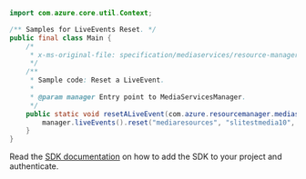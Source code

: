 ```java
import com.azure.core.util.Context;

/** Samples for LiveEvents Reset. */
public final class Main {
    /*
     * x-ms-original-file: specification/mediaservices/resource-manager/Microsoft.Media/stable/2021-11-01/examples/liveevent-reset.json
     */
    /**
     * Sample code: Reset a LiveEvent.
     *
     * @param manager Entry point to MediaServicesManager.
     */
    public static void resetALiveEvent(com.azure.resourcemanager.mediaservices.MediaServicesManager manager) {
        manager.liveEvents().reset("mediaresources", "slitestmedia10", "myLiveEvent1", Context.NONE);
    }
}
```

Read the [SDK documentation](https://github.com/Azure/azure-sdk-for-java/blob/azure-resourcemanager-mediaservices_2.0.0/sdk/mediaservices/azure-resourcemanager-mediaservices/README.md) on how to add the SDK to your project and authenticate.
